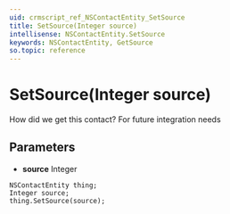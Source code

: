 ```yaml
---
uid: crmscript_ref_NSContactEntity_SetSource
title: SetSource(Integer source)
intellisense: NSContactEntity.SetSource
keywords: NSContactEntity, GetSource
so.topic: reference
---
```


# SetSource(Integer source)

How did we get this contact? For future integration needs

## Parameters

* **source** Integer

```crmscript
NSContactEntity thing;
Integer source;
thing.SetSource(source);
```

